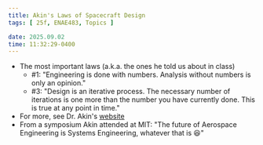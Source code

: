 ```yaml
---
title: Akin's Laws of Spacecraft Design
tags: [ 25f, ENAE483, Topics ]

date: 2025.09.02
time: 11:32:29-0400
---
```


- The most important laws (a.k.a. the ones he told us about in class)
    - #1: "Engineering is done with numbers. Analysis without numbers is only an opinion."
    - #3: "Design is an iterative process. The necessary number of iterations is one more than the number you have currently done. This is true at any point in time."
- For more, see Dr. Akin's [website](https://spacecraft.ssl.umd.edu/akins_laws.html)
- From a symposium Akin attended at MIT: "The future of Aerospace Engineering is Systems Engineering, whatever that is 😆"
